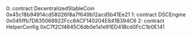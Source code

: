 0: contract DecentralizedStableCoin 0x45c18b94914cd58026f8a7f649b12acd5b41Ee21
1: contract DSCEngine 0x045ffb7D835068922Fcc8ACF140204E841B394C6
2: contract HelperConfig 0xC7f2Cf4845C6db0e1a1e91ED41Bcd0FcC1b0E141